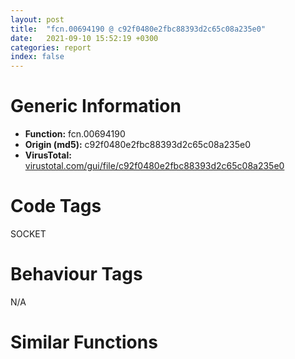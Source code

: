 ```yaml
---
layout: post
title:  "fcn.00694190 @ c92f0480e2fbc88393d2c65c08a235e0"
date:   2021-09-10 15:52:19 +0300
categories: report
index: false
---
```


# Generic Information
- **Function:** fcn.00694190
- **Origin (md5):** c92f0480e2fbc88393d2c65c08a235e0
- **VirusTotal:** [virustotal.com/gui/file/c92f0480e2fbc88393d2c65c08a235e0][virustotal_ref]

# Code Tags
<span class="tag" id="SOCKET">SOCKET</span>


# Behaviour Tags
<span class="bhv-tag" id="na">N/A</span>

# Similar Functions
<script type="text/javascript" src="https://www.gstatic.com/charts/loader.js"></script>
<script type="text/javascript">

    google.charts.load('current', {'packages':['corechart']});
    google.charts.setOnLoadCallback(drawChart);

    function drawChart() {
    var data = new google.visualization.DataTable();
        data.addColumn('number', 'X');
        data.addColumn('number', 'Y');
        data.addColumn({type: 'string', role: 'tooltip', 'p': {'html': true}});
        data.addColumn({'type': 'string', 'role': 'style'});
        
        data.addRows([
    [0, 0, '<b><a href="/report/fcn.00694190@c92f0480e2fbc88393d2c65c08a235e0">fcn.00694190</a><br>@c92f0480e2fbc88393d2c65c08a235e0</b><br>push edi<br>push esi<br>push ebx<br>sub esp, 0x10<br>mov ebx, dword[esp+0x20]<br>cmp byte[ebx+0xd4], 0<br>jne case.0x6941ba.0<br>cmp dword[ebx+0xa4], 0x15<br>ja case.default.0x6941ba<br>mov eax, dword[ebx+0xa4]<br>jmp dword[eax*4+0x7b8b24]<br>mov eax, dword[ebx+0x80]<br>mov edx, 0x19<br>mov dword[esp], ebx<br>sub edx, eax<br>add eax, str.HTTP_1.1_100_Continue_r_n_r_n<br>mov dword[esp+8], edx<br>mov dword[esp+4], eax<br>call dword[ebx+0xcc]<br>test eax, eax<br>js 0x694560<br>mov ecx, dword[ebx+0x8c]<br>add dword[ebx+0x80], eax<br>test ecx, ecx<br>je case.0x6941ba.0<br>cmp byte[ebx+0xd4], 0<br>jne case.0x6941ba.0<br>mov esi, dword[ebx+0x10]<br>call fcn.0069e6e0<br>mov dword[ebx+0x88], eax<br>test byte[esi+0xdc], 4<br>jne case.0x6941ba.0<br>mov eax, dword[esi+0xd4]<br>cmp dword[ebx+0x8c], eax<br>jne case.0x6941ba.0<br>lea edi, [esi+0x9c]<br>mov dword[esp], edi<br>call dword[sym.imp.KERNEL32.dll_EnterCriticalSection]<br>push edx<br>mov eax, dword[ebx+0xc]<br>test eax, eax<br>je 0x6948c8<br>mov edx, dword[ebx+8]<br>mov dword[eax+8], edx<br>mov eax, dword[ebx+8]<br>mov edx, dword[ebx+0xc]<br>test eax, eax<br>je 0x6948c0<br>mov dword[eax+0xc], edx<br>mov dword[ebx+8], 0<br>mov dword[ebx+0xc], 0<br>mov eax, dword[esi+0x20]<br>mov dword[ebx+8], eax<br>cmp dword[esi+0x24], 0<br>je 0x6948b8<br>mov eax, dword[esi+0x20]<br>mov dword[eax+0xc], ebx<br>mov dword[esi+0x20], ebx<br>mov dword[esp], edi<br>call dword[sym.imp.KERNEL32.dll_LeaveCriticalSection]<br>push eax<br>add esp, 0x10<br>pop ebx<br>pop esi<br>pop edi<br>ret <br>mov dword[esp+4], str.Internal_error_n<br>mov eax, dword[ebx+0x10]<br>mov dword[esp], eax<br>call fcn.0069df20<br>mov esi, dword[ebx+0x10]<br>mov dword[ebx+0xa4], 0x13<br>mov dword[ebx+0xa8], 3<br>mov edi, dword[ebx+0x1c]<br>test byte[esi+0xdd], 0x10<br>je 0x694540<br>test edi, edi<br>je 0x6942ed<br>mov dword[ebx+0x1c], 0<br>mov dword[esp], edi<br>call sym.xmrig.exe_MHD_destroy_response<br>mov eax, dword[esi+0x38]<br>test eax, eax<br>je 0x694318<br>cmp byte[ebx+0x94], 0<br>je 0x694318<br>lea edx, [ebx+0x24]<br>mov dword[esp+0xc], 1<br>mov dword[esp+4], ebx<br>mov dword[esp+8], edx<br>mov edx, dword[esi+0x3c]<br>mov dword[esp], edx<br>call eax<br>mov byte[ebx+0x94], 0<br>add esp, 0x10<br>pop ebx<br>pop esi<br>pop edi<br>ret <br>mov eax, dword[ebx+0x64]<br>mov edx, dword[ebx+0x68]<br>sub edx, eax<br>mov dword[esp+8], edx<br>add eax, dword[ebx+0x40]<br>mov dword[esp], ebx<br>mov dword[esp+4], eax<br>call dword[ebx+0xcc]<br>test eax, eax<br>jns 0x694630<br>cmp eax, 0xfffff3ff<br>je case.0x6941ba.0<br>mov dword[esp+4], str.Connection_was_closed_while_sending_response_headers._n<br>mov eax, dword[ebx+0x10]<br>mov dword[esp], eax<br>call fcn.0069df20<br>jmp 0x6942b3<br>mov eax, dword[ebx+0x64]<br>mov edx, dword[ebx+0x68]<br>sub edx, eax<br>mov dword[esp+8], edx<br>add eax, dword[ebx+0x40]<br>mov dword[esp], ebx<br>mov dword[esp+4], eax<br>call dword[ebx+0xcc]<br>test eax, eax<br>jns 0x6945e0<br>cmp eax, 0xfffff3ff<br>je case.0x6941ba.0<br>mov dword[esp+4], str.Connection_was_closed_while_sending_response_body._n<br>mov eax, dword[ebx+0x10]<br>mov dword[esp], eax<br>call fcn.0069df20<br>jmp 0x6942b3<br>mov esi, dword[ebx+0x1c]<br>mov edx, dword[ebx+0x7c]<br>mov eax, dword[ebx+0x78]<br>mov ecx, dword[esi+0x3c]<br>mov edi, dword[esi+0x38]<br>cmp edx, ecx<br>ja 0x6945c0<br>jb 0x6943f1<br>cmp eax, edi<br>jae 0x6945c0<br>mov eax, dword[esi+0xc]<br>test eax, eax<br>je 0x694407<br>lea eax, [esi+0x1c]<br>mov dword[esp], eax<br>call dword[sym.imp.KERNEL32.dll_EnterCriticalSection]<br>sub esp, 4<br>mov eax, ebx<br>call fcn.00693800<br>cmp eax, 1<br>jne case.0x6941ba.0<br>mov eax, dword[ebx+0x78]<br>sub eax, dword[esi+0x40]<br>mov edx, dword[ebx+0x7c]<br>sbb edx, dword[esi+0x44]<br>cmp edx, 0<br>ja 0x69492f<br>mov edx, dword[esi+0x50]<br>sub edx, eax<br>mov dword[esp+8], edx<br>add eax, dword[esi+4]<br>mov dword[esp], ebx<br>mov dword[esp+4], eax<br>call dword[ebx+0xcc]<br>mov edi, eax<br>mov eax, dword[esi+0xc]<br>test eax, eax<br>je 0x69445d<br>add esi, 0x1c<br>mov dword[esp], esi<br>call dword[sym.imp.KERNEL32.dll_LeaveCriticalSection]<br>sub esp, 4<br>test edi, edi<br>jns 0x69458a<br>cmp edi, 0xfffff3ff<br>je case.0x6941ba.0<br>mov eax, dword[ebx+0x30]<br>mov dword[esp+4], str.Failed_to_send_data_in_request_for_`_s_._<br>mov dword[esp+8], eax<br>jmp 0x69457a<br>mov eax, dword[ebx+0x64]<br>mov edx, dword[ebx+0x68]<br>sub edx, eax<br>mov dword[esp+8], edx<br>add eax, dword[ebx+0x40]<br>mov dword[esp], ebx<br>mov dword[esp+4], eax<br>call dword[ebx+0xcc]<br>test eax, eax<br>js 0x6943a4<br>add dword[ebx+0x64], eax<br>mov eax, dword[ebx+0x8c]<br>test eax, eax<br>je 0x6944c3<br>cmp byte[ebx+0xd4], 0<br>je 0x694715<br>cmp dword[ebx+0xa4], 0xe<br>jne case.0x6941ba.0<br>mov edx, dword[ebx+0x1c]<br>mov ecx, dword[ebx+0x64]<br>mov eax, dword[edx+0x38]<br>mov edx, dword[edx+0x3c]<br>xor eax, dword[ebx+0x78]<br>xor edx, dword[ebx+0x7c]<br>or edx, eax<br>sete al<br>movzx eax, al<br>add eax, 0xf<br>cmp dword[ebx+0x68], ecx<br>jne case.0x6941ba.0<br>mov dword[ebx+0x68], 0<br>mov dword[ebx+0x64], 0<br>mov dword[ebx+0xa4], eax<br>mov dword[esp+0xc], 0<br>mov eax, dword[ebx+0x60]<br>mov dword[esp+8], eax<br>mov eax, dword[ebx+0x40]<br>mov dword[esp+4], eax<br>mov eax, dword[ebx+0x20]<br>mov dword[esp], eax<br>call fcn.0069e4d0<br>mov dword[ebx+0x40], 0<br>mov dword[ebx+0x60], 0<br>jmp case.0x6941ba.0<br>mov dword[esp+4], 1<br>mov eax, dword[ebx+0x98]<br>mov dword[esp], eax<br>call dword[sym.imp.WS2_32.dll_shutdown]<br>sub esp, 8<br>jmp 0x6942da<br>cmp eax, 0xfffff3ff<br>je case.0x6941ba.0<br>mov eax, dword[ebx+0x30]<br>mov dword[esp+4], str.Failed_to_send_data_in_request_for__s._<br>mov dword[esp+8], eax<br>mov eax, dword[ebx+0x10]<br>mov dword[esp], eax<br>call fcn.0069df20<br>jmp 0x6942b3<br>mov eax, edi<br>mov ecx, dword[ebx+0x8c]<br>cdq <br>add eax, dword[ebx+0x78]<br>adc edx, dword[ebx+0x7c]<br>test ecx, ecx<br>mov dword[ebx+0x78], eax<br>mov dword[ebx+0x7c], edx<br>je 0x6945b0<br>cmp byte[ebx+0xd4], 0<br>je 0x694837<br>mov ecx, dword[ebx+0x1c]<br>mov edi, dword[ecx+0x38]<br>mov ecx, dword[ecx+0x3c]<br>lea esi, [esi]<br>xor edi, eax<br>xor ecx, edx<br>or ecx, edi<br>jne case.0x6941ba.0<br>mov dword[ebx+0xa4], 0x12<br>jmp case.0x6941ba.0<br>mov ecx, dword[ebx+0x8c]<br>add dword[ebx+0x64], eax<br>test ecx, ecx<br>je 0x6945fa<br>cmp byte[ebx+0xd4], 0<br>je 0x694680<br>cmp dword[ebx+0xa4], 0x11<br>jne case.0x6941ba.0<br>mov eax, dword[ebx+0x64]<br>cmp dword[ebx+0x68], eax<br>jne case.0x6941ba.0<br>mov dword[ebx+0x68], 0<br>mov dword[ebx+0x64], 0<br>mov dword[ebx+0xa4], 0x12<br>jmp 0x69450a<br>add dword[ebx+0x64], eax<br>mov eax, dword[ebx+0x8c]<br>test eax, eax<br>je 0x69464a<br>cmp byte[ebx+0xd4], 0<br>je 0x6947aa<br>cmp dword[ebx+0xa4], 0xa<br>jne case.0x6941ba.0<br>mov eax, dword[ebx+0x64]<br>cmp dword[ebx+0x68], eax<br>jne case.0x6941ba.0<br>mov dword[ebx+0x68], 0<br>mov dword[ebx+0x64], 0<br>mov dword[ebx+0xa4], 0xb<br>jmp 0x69450a<br>mov esi, dword[ebx+0x10]<br>call fcn.0069e6e0<br>mov dword[ebx+0x88], eax<br>test byte[esi+0xdc], 4<br>jne 0x6945fa<br>mov eax, dword[esi+0xd4]<br>cmp dword[ebx+0x8c], eax<br>jne 0x6945fa<br>lea edi, [esi+0x9c]<br>mov dword[esp], edi<br>call dword[sym.imp.KERNEL32.dll_EnterCriticalSection]<br>push edx<br>mov eax, dword[ebx+0xc]<br>test eax, eax<br>je 0x694892<br>mov edx, dword[ebx+8]<br>mov dword[eax+8], edx<br>mov eax, dword[ebx+8]<br>test eax, eax<br>je 0x694887<br>mov edx, dword[ebx+0xc]<br>mov dword[eax+0xc], edx<br>mov dword[ebx+8], 0<br>mov dword[ebx+0xc], 0<br>mov eax, dword[esi+0x20]<br>mov dword[ebx+8], eax<br>cmp dword[esi+0x24], 0<br>je 0x69487f<br>mov eax, dword[esi+0x20]<br>mov dword[eax+0xc], ebx<br>mov dword[esi+0x20], ebx<br>mov dword[esp], edi<br>call dword[sym.imp.KERNEL32.dll_LeaveCriticalSection]<br>push eax<br>jmp 0x6945fa<br>mov esi, dword[ebx+0x10]<br>call fcn.0069e6e0<br>mov dword[ebx+0x88], eax<br>test byte[esi+0xdc], 4<br>jne 0x6944c3<br>mov eax, dword[esi+0xd4]<br>cmp dword[ebx+0x8c], eax<br>jne 0x6944c3<br>lea edi, [esi+0x9c]<br>mov dword[esp], edi<br>call dword[sym.imp.KERNEL32.dll_EnterCriticalSection]<br>push eax<br>mov eax, dword[ebx+0xc]<br>test eax, eax<br>je 0x6948ad<br>mov edx, dword[ebx+8]<br>mov dword[eax+8], edx<br>mov eax, dword[ebx+8]<br>mov edx, dword[ebx+0xc]<br>test eax, eax<br>je 0x6948a5<br>mov dword[eax+0xc], edx<br>mov dword[ebx+8], 0<br>mov dword[ebx+0xc], 0<br>mov eax, dword[esi+0x20]<br>mov dword[ebx+8], eax<br>cmp dword[esi+0x24], 0<br>je 0x69489d<br>mov eax, dword[esi+0x20]<br>mov dword[eax+0xc], ebx<br>mov dword[esi+0x20], ebx<br>mov dword[esp], edi<br>call dword[sym.imp.KERNEL32.dll_LeaveCriticalSection]<br>push esi<br>jmp 0x6944c3<br>mov esi, dword[ebx+0x10]<br>call fcn.0069e6e0<br>mov dword[ebx+0x88], eax<br>test byte[esi+0xdc], 4<br>jne 0x69464a<br>mov eax, dword[esi+0xd4]<br>cmp dword[ebx+0x8c], eax<br>jne 0x69464a<br>lea edi, [esi+0x9c]<br>mov dword[esp], edi<br>call dword[sym.imp.KERNEL32.dll_EnterCriticalSection]<br>push eax<br>mov eax, dword[ebx+0xc]<br>test eax, eax<br>je 0x694874<br>mov edx, dword[ebx+8]<br>mov dword[eax+8], edx<br>mov eax, dword[ebx+8]<br>test eax, eax<br>je 0x69486c<br>mov edx, dword[ebx+0xc]<br>mov dword[eax+0xc], edx<br>mov dword[ebx+8], 0<br>mov dword[ebx+0xc], 0<br>mov eax, dword[esi+0x20]<br>mov dword[ebx+8], eax<br>cmp dword[esi+0x24], 0<br>je 0x694867<br>mov eax, dword[esi+0x20]<br>mov dword[eax+0xc], ebx<br>mov dword[esi+0x20], ebx<br>mov dword[esp], edi<br>call dword[sym.imp.KERNEL32.dll_LeaveCriticalSection]<br>push eax<br>jmp 0x69464a<br>mov esi, dword[ebx+0x10]<br>call fcn.0069e6e0<br>mov dword[ebx+0x88], eax<br>test byte[esi+0xdc], 4<br>jne 0x69485c<br>mov eax, dword[esi+0xd4]<br>cmp dword[ebx+0x8c], eax<br>je 0x6948d3<br>mov eax, dword[ebx+0x78]<br>mov edx, dword[ebx+0x7c]<br>jmp 0x6945b0<br>mov dword[esi+0x24], ebx<br>jmp 0x694825<br>mov eax, dword[ebx+0xc]<br>mov dword[esi+0x24], eax<br>jmp 0x694805<br>mov eax, dword[ebx+8]<br>mov dword[esi+0x20], eax<br>jmp 0x6947f8<br>mov dword[esi+0x24], ebx<br>jmp 0x694703<br>mov eax, dword[ebx+0xc]<br>mov dword[esi+0x24], eax<br>jmp 0x6946df<br>mov eax, dword[ebx+8]<br>mov dword[esi+0x20], eax<br>jmp 0x6946ce<br>mov dword[esi+0x24], ebx<br>jmp 0x694798<br>mov dword[esi+0x24], edx<br>jmp 0x694774<br>mov eax, dword[ebx+8]<br>mov dword[esi+0x20], eax<br>jmp 0x694763<br>mov dword[esi+0x24], ebx<br>jmp 0x694288<br>mov dword[esi+0x24], edx<br>jmp 0x694264<br>mov eax, dword[ebx+8]<br>mov dword[esi+0x20], eax<br>jmp 0x694253<br>lea edi, [esi+0x9c]<br>mov dword[esp], edi<br>call dword[sym.imp.KERNEL32.dll_EnterCriticalSection]<br>push eax<br>mov eax, dword[ebx+0xc]<br>test eax, eax<br>je 0x69495f<br>mov edx, dword[ebx+8]<br>mov dword[eax+8], edx<br>mov eax, dword[ebx+8]<br>mov edx, dword[ebx+0xc]<br>test eax, eax<br>je 0x69495a<br>mov dword[eax+0xc], edx<br>mov dword[ebx+8], 0<br>mov dword[ebx+0xc], 0<br>mov eax, dword[esi+0x20]<br>mov dword[ebx+8], eax<br>cmp dword[esi+0x24], 0<br>je 0x694955<br>mov eax, dword[esi+0x20]<br>mov dword[eax+0xc], ebx<br>mov dword[esi+0x20], ebx<br>mov dword[esp], edi<br>call dword[sym.imp.KERNEL32.dll_LeaveCriticalSection]<br>push eax<br>jmp 0x69485c<br>mov eax, dword[0x83a8a0]<br>mov dword[esp+0xc], str.Data_offset_exceeds_limit<br>mov dword[esp+8], 0xbe4<br>mov dword[esp+4], str.T:_Bin-prep_mhd_src_libmicrohttpd-0.9.58_src_microhttpd_connection.c<br>mov dword[esp], eax<br>call dword[0x83a8a4]<br>mov dword[esi+0x24], ebx<br>jmp 0x69491d<br>mov dword[esi+0x24], edx<br>jmp 0x6948fd<br>mov eax, dword[ebx+8]<br>mov dword[esi+0x20], eax<br>jmp 0x6948f0<br><eoc> ', 'point { fill-color: #e0440e; }'],

        ]);

    var options = {
        title: 'Similarity Plot',
        legend: 'none',
        colors: ['#dedbd9', '#e6693e', '#ec8f6e', '#f3b49f', '#f6c7b6'],
        tooltip: {isHtml: true, trigger: 'both'},
        explorer: {
        actions: ["dragToZoom", "rightClickToReset"],
        },
        chartArea: {
        width: '80%',
        height: '80%'
        },
        width: '100%',
        height: '100%'
    };

    var chart = new google.visualization.ScatterChart(document.getElementById('chart_div'));

    chart.draw(data, options);
    }
    
</script>


<div id="chart_div" style="width: 100%px; height: 100%;"></div>

# Disassembled Code
{% highlight nasm %}

push edi
push esi
push ebx
sub esp, 0x10
mov ebx, dword[esp+0x20]
cmp byte[ebx+0xd4], 0
jne case.0x6941ba.0
cmp dword[ebx+0xa4], 0x15
ja case.default.0x6941ba
mov eax, dword[ebx+0xa4]
jmp dword[eax*4+0x7b8b24]
mov eax, dword[ebx+0x80]
mov edx, 0x19
mov dword[esp], ebx
sub edx, eax
add eax, str.HTTP_1.1_100_Continue_r_n_r_n
mov dword[esp+8], edx
mov dword[esp+4], eax
call dword[ebx+0xcc]
test eax, eax
js 0x694560
mov ecx, dword[ebx+0x8c]
add dword[ebx+0x80], eax
test ecx, ecx
je case.0x6941ba.0
cmp byte[ebx+0xd4], 0
jne case.0x6941ba.0
mov esi, dword[ebx+0x10]
call fcn.0069e6e0
mov dword[ebx+0x88], eax
test byte[esi+0xdc], 4
jne case.0x6941ba.0
mov eax, dword[esi+0xd4]
cmp dword[ebx+0x8c], eax
jne case.0x6941ba.0
lea edi, [esi+0x9c]
mov dword[esp], edi
call dword[sym.imp.KERNEL32.dll_EnterCriticalSection]
push edx
mov eax, dword[ebx+0xc]
test eax, eax
je 0x6948c8
mov edx, dword[ebx+8]
mov dword[eax+8], edx
mov eax, dword[ebx+8]
mov edx, dword[ebx+0xc]
test eax, eax
je 0x6948c0
mov dword[eax+0xc], edx
mov dword[ebx+8], 0
mov dword[ebx+0xc], 0
mov eax, dword[esi+0x20]
mov dword[ebx+8], eax
cmp dword[esi+0x24], 0
je 0x6948b8
mov eax, dword[esi+0x20]
mov dword[eax+0xc], ebx
mov dword[esi+0x20], ebx
mov dword[esp], edi
call dword[sym.imp.KERNEL32.dll_LeaveCriticalSection]
push eax
add esp, 0x10
pop ebx
pop esi
pop edi
ret
mov dword[esp+4], str.Internal_error_n
mov eax, dword[ebx+0x10]
mov dword[esp], eax
call fcn.0069df20
mov esi, dword[ebx+0x10]
mov dword[ebx+0xa4], 0x13
mov dword[ebx+0xa8], 3
mov edi, dword[ebx+0x1c]
test byte[esi+0xdd], 0x10
je 0x694540
test edi, edi
je 0x6942ed
mov dword[ebx+0x1c], 0
mov dword[esp], edi
call sym.xmrig.exe_MHD_destroy_response
mov eax, dword[esi+0x38]
test eax, eax
je 0x694318
cmp byte[ebx+0x94], 0
je 0x694318
lea edx, [ebx+0x24]
mov dword[esp+0xc], 1
mov dword[esp+4], ebx
mov dword[esp+8], edx
mov edx, dword[esi+0x3c]
mov dword[esp], edx
call eax
mov byte[ebx+0x94], 0
add esp, 0x10
pop ebx
pop esi
pop edi
ret
mov eax, dword[ebx+0x64]
mov edx, dword[ebx+0x68]
sub edx, eax
mov dword[esp+8], edx
add eax, dword[ebx+0x40]
mov dword[esp], ebx
mov dword[esp+4], eax
call dword[ebx+0xcc]
test eax, eax
jns 0x694630
cmp eax, 0xfffff3ff
je case.0x6941ba.0
mov dword[esp+4], str.Connection_was_closed_while_sending_response_headers._n
mov eax, dword[ebx+0x10]
mov dword[esp], eax
call fcn.0069df20
jmp 0x6942b3
mov eax, dword[ebx+0x64]
mov edx, dword[ebx+0x68]
sub edx, eax
mov dword[esp+8], edx
add eax, dword[ebx+0x40]
mov dword[esp], ebx
mov dword[esp+4], eax
call dword[ebx+0xcc]
test eax, eax
jns 0x6945e0
cmp eax, 0xfffff3ff
je case.0x6941ba.0
mov dword[esp+4], str.Connection_was_closed_while_sending_response_body._n
mov eax, dword[ebx+0x10]
mov dword[esp], eax
call fcn.0069df20
jmp 0x6942b3
mov esi, dword[ebx+0x1c]
mov edx, dword[ebx+0x7c]
mov eax, dword[ebx+0x78]
mov ecx, dword[esi+0x3c]
mov edi, dword[esi+0x38]
cmp edx, ecx
ja 0x6945c0
jb 0x6943f1
cmp eax, edi
jae 0x6945c0
mov eax, dword[esi+0xc]
test eax, eax
je 0x694407
lea eax, [esi+0x1c]
mov dword[esp], eax
call dword[sym.imp.KERNEL32.dll_EnterCriticalSection]
sub esp, 4
mov eax, ebx
call fcn.00693800
cmp eax, 1
jne case.0x6941ba.0
mov eax, dword[ebx+0x78]
sub eax, dword[esi+0x40]
mov edx, dword[ebx+0x7c]
sbb edx, dword[esi+0x44]
cmp edx, 0
ja 0x69492f
mov edx, dword[esi+0x50]
sub edx, eax
mov dword[esp+8], edx
add eax, dword[esi+4]
mov dword[esp], ebx
mov dword[esp+4], eax
call dword[ebx+0xcc]
mov edi, eax
mov eax, dword[esi+0xc]
test eax, eax
je 0x69445d
add esi, 0x1c
mov dword[esp], esi
call dword[sym.imp.KERNEL32.dll_LeaveCriticalSection]
sub esp, 4
test edi, edi
jns 0x69458a
cmp edi, 0xfffff3ff
je case.0x6941ba.0
mov eax, dword[ebx+0x30]
mov dword[esp+4], str.Failed_to_send_data_in_request_for_`_s'.

mov dword[esp+8], eax
jmp 0x69457a
mov eax, dword[ebx+0x64]
mov edx, dword[ebx+0x68]
sub edx, eax
mov dword[esp+8], edx
add eax, dword[ebx+0x40]
mov dword[esp], ebx
mov dword[esp+4], eax
call dword[ebx+0xcc]
test eax, eax
js 0x6943a4
add dword[ebx+0x64], eax
mov eax, dword[ebx+0x8c]
test eax, eax
je 0x6944c3
cmp byte[ebx+0xd4], 0
je 0x694715
cmp dword[ebx+0xa4], 0xe
jne case.0x6941ba.0
mov edx, dword[ebx+0x1c]
mov ecx, dword[ebx+0x64]
mov eax, dword[edx+0x38]
mov edx, dword[edx+0x3c]
xor eax, dword[ebx+0x78]
xor edx, dword[ebx+0x7c]
or edx, eax
sete al
movzx eax, al
add eax, 0xf
cmp dword[ebx+0x68], ecx
jne case.0x6941ba.0
mov dword[ebx+0x68], 0
mov dword[ebx+0x64], 0
mov dword[ebx+0xa4], eax
mov dword[esp+0xc], 0
mov eax, dword[ebx+0x60]
mov dword[esp+8], eax
mov eax, dword[ebx+0x40]
mov dword[esp+4], eax
mov eax, dword[ebx+0x20]
mov dword[esp], eax
call fcn.0069e4d0
mov dword[ebx+0x40], 0
mov dword[ebx+0x60], 0
jmp case.0x6941ba.0
mov dword[esp+4], 1
mov eax, dword[ebx+0x98]
mov dword[esp], eax
call dword[sym.imp.WS2_32.dll_shutdown]
sub esp, 8
jmp 0x6942da
cmp eax, 0xfffff3ff
je case.0x6941ba.0
mov eax, dword[ebx+0x30]
mov dword[esp+4], str.Failed_to_send_data_in_request_for__s.

mov dword[esp+8], eax
mov eax, dword[ebx+0x10]
mov dword[esp], eax
call fcn.0069df20
jmp 0x6942b3
mov eax, edi
mov ecx, dword[ebx+0x8c]
cdq
add eax, dword[ebx+0x78]
adc edx, dword[ebx+0x7c]
test ecx, ecx
mov dword[ebx+0x78], eax
mov dword[ebx+0x7c], edx
je 0x6945b0
cmp byte[ebx+0xd4], 0
je 0x694837
mov ecx, dword[ebx+0x1c]
mov edi, dword[ecx+0x38]
mov ecx, dword[ecx+0x3c]
lea esi, [esi]
xor edi, eax
xor ecx, edx
or ecx, edi
jne case.0x6941ba.0
mov dword[ebx+0xa4], 0x12
jmp case.0x6941ba.0
mov ecx, dword[ebx+0x8c]
add dword[ebx+0x64], eax
test ecx, ecx
je 0x6945fa
cmp byte[ebx+0xd4], 0
je 0x694680
cmp dword[ebx+0xa4], 0x11
jne case.0x6941ba.0
mov eax, dword[ebx+0x64]
cmp dword[ebx+0x68], eax
jne case.0x6941ba.0
mov dword[ebx+0x68], 0
mov dword[ebx+0x64], 0
mov dword[ebx+0xa4], 0x12
jmp 0x69450a
add dword[ebx+0x64], eax
mov eax, dword[ebx+0x8c]
test eax, eax
je 0x69464a
cmp byte[ebx+0xd4], 0
je 0x6947aa
cmp dword[ebx+0xa4], 0xa
jne case.0x6941ba.0
mov eax, dword[ebx+0x64]
cmp dword[ebx+0x68], eax
jne case.0x6941ba.0
mov dword[ebx+0x68], 0
mov dword[ebx+0x64], 0
mov dword[ebx+0xa4], 0xb
jmp 0x69450a
mov esi, dword[ebx+0x10]
call fcn.0069e6e0
mov dword[ebx+0x88], eax
test byte[esi+0xdc], 4
jne 0x6945fa
mov eax, dword[esi+0xd4]
cmp dword[ebx+0x8c], eax
jne 0x6945fa
lea edi, [esi+0x9c]
mov dword[esp], edi
call dword[sym.imp.KERNEL32.dll_EnterCriticalSection]
push edx
mov eax, dword[ebx+0xc]
test eax, eax
je 0x694892
mov edx, dword[ebx+8]
mov dword[eax+8], edx
mov eax, dword[ebx+8]
test eax, eax
je 0x694887
mov edx, dword[ebx+0xc]
mov dword[eax+0xc], edx
mov dword[ebx+8], 0
mov dword[ebx+0xc], 0
mov eax, dword[esi+0x20]
mov dword[ebx+8], eax
cmp dword[esi+0x24], 0
je 0x69487f
mov eax, dword[esi+0x20]
mov dword[eax+0xc], ebx
mov dword[esi+0x20], ebx
mov dword[esp], edi
call dword[sym.imp.KERNEL32.dll_LeaveCriticalSection]
push eax
jmp 0x6945fa
mov esi, dword[ebx+0x10]
call fcn.0069e6e0
mov dword[ebx+0x88], eax
test byte[esi+0xdc], 4
jne 0x6944c3
mov eax, dword[esi+0xd4]
cmp dword[ebx+0x8c], eax
jne 0x6944c3
lea edi, [esi+0x9c]
mov dword[esp], edi
call dword[sym.imp.KERNEL32.dll_EnterCriticalSection]
push eax
mov eax, dword[ebx+0xc]
test eax, eax
je 0x6948ad
mov edx, dword[ebx+8]
mov dword[eax+8], edx
mov eax, dword[ebx+8]
mov edx, dword[ebx+0xc]
test eax, eax
je 0x6948a5
mov dword[eax+0xc], edx
mov dword[ebx+8], 0
mov dword[ebx+0xc], 0
mov eax, dword[esi+0x20]
mov dword[ebx+8], eax
cmp dword[esi+0x24], 0
je 0x69489d
mov eax, dword[esi+0x20]
mov dword[eax+0xc], ebx
mov dword[esi+0x20], ebx
mov dword[esp], edi
call dword[sym.imp.KERNEL32.dll_LeaveCriticalSection]
push esi
jmp 0x6944c3
mov esi, dword[ebx+0x10]
call fcn.0069e6e0
mov dword[ebx+0x88], eax
test byte[esi+0xdc], 4
jne 0x69464a
mov eax, dword[esi+0xd4]
cmp dword[ebx+0x8c], eax
jne 0x69464a
lea edi, [esi+0x9c]
mov dword[esp], edi
call dword[sym.imp.KERNEL32.dll_EnterCriticalSection]
push eax
mov eax, dword[ebx+0xc]
test eax, eax
je 0x694874
mov edx, dword[ebx+8]
mov dword[eax+8], edx
mov eax, dword[ebx+8]
test eax, eax
je 0x69486c
mov edx, dword[ebx+0xc]
mov dword[eax+0xc], edx
mov dword[ebx+8], 0
mov dword[ebx+0xc], 0
mov eax, dword[esi+0x20]
mov dword[ebx+8], eax
cmp dword[esi+0x24], 0
je 0x694867
mov eax, dword[esi+0x20]
mov dword[eax+0xc], ebx
mov dword[esi+0x20], ebx
mov dword[esp], edi
call dword[sym.imp.KERNEL32.dll_LeaveCriticalSection]
push eax
jmp 0x69464a
mov esi, dword[ebx+0x10]
call fcn.0069e6e0
mov dword[ebx+0x88], eax
test byte[esi+0xdc], 4
jne 0x69485c
mov eax, dword[esi+0xd4]
cmp dword[ebx+0x8c], eax
je 0x6948d3
mov eax, dword[ebx+0x78]
mov edx, dword[ebx+0x7c]
jmp 0x6945b0
mov dword[esi+0x24], ebx
jmp 0x694825
mov eax, dword[ebx+0xc]
mov dword[esi+0x24], eax
jmp 0x694805
mov eax, dword[ebx+8]
mov dword[esi+0x20], eax
jmp 0x6947f8
mov dword[esi+0x24], ebx
jmp 0x694703
mov eax, dword[ebx+0xc]
mov dword[esi+0x24], eax
jmp 0x6946df
mov eax, dword[ebx+8]
mov dword[esi+0x20], eax
jmp 0x6946ce
mov dword[esi+0x24], ebx
jmp 0x694798
mov dword[esi+0x24], edx
jmp 0x694774
mov eax, dword[ebx+8]
mov dword[esi+0x20], eax
jmp 0x694763
mov dword[esi+0x24], ebx
jmp 0x694288
mov dword[esi+0x24], edx
jmp 0x694264
mov eax, dword[ebx+8]
mov dword[esi+0x20], eax
jmp 0x694253
lea edi, [esi+0x9c]
mov dword[esp], edi
call dword[sym.imp.KERNEL32.dll_EnterCriticalSection]
push eax
mov eax, dword[ebx+0xc]
test eax, eax
je 0x69495f
mov edx, dword[ebx+8]
mov dword[eax+8], edx
mov eax, dword[ebx+8]
mov edx, dword[ebx+0xc]
test eax, eax
je 0x69495a
mov dword[eax+0xc], edx
mov dword[ebx+8], 0
mov dword[ebx+0xc], 0
mov eax, dword[esi+0x20]
mov dword[ebx+8], eax
cmp dword[esi+0x24], 0
je 0x694955
mov eax, dword[esi+0x20]
mov dword[eax+0xc], ebx
mov dword[esi+0x20], ebx
mov dword[esp], edi
call dword[sym.imp.KERNEL32.dll_LeaveCriticalSection]
push eax
jmp 0x69485c
mov eax, dword[0x83a8a0]
mov dword[esp+0xc], str.Data_offset_exceeds_limit
mov dword[esp+8], 0xbe4
mov dword[esp+4], str.T:_Bin-prep_mhd_src_libmicrohttpd-0.9.58_src_microhttpd_connection.c
mov dword[esp], eax
call dword[0x83a8a4]
mov dword[esi+0x24], ebx
jmp 0x69491d
mov dword[esi+0x24], edx
jmp 0x6948fd
mov eax, dword[ebx+8]
mov dword[esi+0x20], eax
jmp 0x6948f0

{% endhighlight %}

[virustotal_ref]: https://www.virustotal.com/gui/file/c92f0480e2fbc88393d2c65c08a235e0